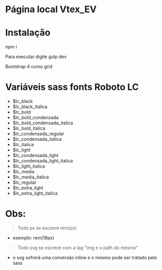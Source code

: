 # Página local Vtex_EV

# Instalação

npm i

Para executar digite gulp dev

Bootstrap 4 como grid


# Variáveis sass fonts Roboto LC

- $lc_black
- $lc_black_italica
- $lc_bold
- $lc_bold_condensada
- $lc_bold_condensada_italica
- $lc_bold_italica
- $lc_condensada_regular
- $lc_condensada_italica
- $lc_italica
- $lc_light
- $lc_condensada_light
- $lc_condensada_light_italica
- $lc_light_italica
- $lc_media
- $lc_media_italica
- $lc_regular
- $lc_extra_light
- $lc_extra_light_italica

# Obs:
> Todo px se escreve rem(px)
- exemplo: rem(18px)
> Todo svg se escreve com a tag "img e o path do mesmo"
- o svg sofrerá uma conversão inline e o mesmo pode ser tratado pelo sass

